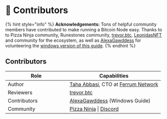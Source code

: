 # 📝 Contributors

{% hint style="info" %}
**Acknowledgements:** Tons of helpful community members have contributed to make running a Bitcoin Node easy. Thanks to to Pizza Ninja community, Runestones community, [trevor.btc](https://twitter.com/TO), [LeonidasNFT](https://twitter.com/LeonidasNFT) and community for the ecosystem, as well as [AlexaGawddess](https://twitter.com/AlexaGawddess) for volunteering the [windows version of this guide](https://alexas-nerdy-shit.gitbook.io/bitcoin-core-ord-client-setup-on-windows).
{% endhint %}

## Contributors

<table><thead><tr><th width="180">Role</th><th>Capabilities</th></tr></thead><tbody><tr><td>Author</td><td><a href="https://twitter.com/tahaabbasi">Taha Abbasi</a>, CTO at <a href="https://ferrum.network/">Ferrum Network</a></td></tr><tr><td>Reviewers</td><td><a href="https://twitter.com/TO">trevor.btc</a></td></tr><tr><td>Contributors</td><td><a href="https://twitter.com/AlexaGawddess">AlexaGawddess</a> (Windows Guide)</td></tr><tr><td>Community</td><td><a href="https://magiceden.io/ordinals/marketplace/pizza-ninjas">Pizza Ninja</a> | <a href="https://discord.gg/ninjalerts">Discord</a></td></tr></tbody></table>
